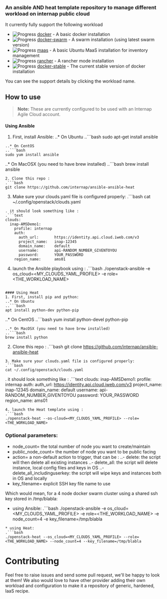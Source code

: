 ### An ansible AND heat template repository to manage different workload on internap public cloud


It currently fully support the following workload

+ ![Progress](http://progressed.io/bar/80)   [docker](/roles/docker) - A basic docker installation
+ ![Progress](http://progressed.io/bar/80)   [docker-swarm](/roles/docker-swarm) - A swarm installation (using latest swarm version)
+ ![Progress](http://progressed.io/bar/40)   [maas](/roles/maas)  - A basic Ubuntu MaaS installation for inventory management
+ ![Progress](http://progressed.io/bar/20)   [rancher](/roles/rancher) - A rancher mode installation
+ ![Progress](http://progressed.io/bar/100)  [docker-stable](/roles/docker-stable)  - The current stable version of docker installation

You can see the support details by clicking the workload name.


## How to use
> **Note:** These are currently configured to be used with an Internap Agile Cloud account.

#### Using Ansible
1. First, install Ansible:
..* On Ubuntu
..```bash
sudo apt-get install ansible
```
..* On CentOS
..```bash
sudo yum install ansible
```
..* On MacOSX (you need to have brew installed)
..```bash
brew install ansible
```
2. Clone this repo :
.```bash
git clone https://github.com/internap/ansible-ansible-heat
```
3. Make sure your clouds.yaml file is configured properly:
.```bash
cat ~/.config/openstack/clouds.yaml
```
. it should look something like :
.```text
clouds:
  inap-AMSDemo1:
    profile: internap
    auth:
      auth_url:       https://identity.api.cloud.iweb.com/v3
      project_name:   inap-12345
      domain_name:    default
      username:       api-RANDOM_NUMBER_GIVENTOYOU
      password:       YOUR_PASSWORD
    region_name:      ams01
```

4. launch the Ansible playbook using :
.```bash
./openstack-ansible -e os_cloud=<MY_CLOUDS_YAML_PROFILE> -e role=<THE_WORKLOAD_NAME>
```

#### Using Heat
1. First, install pip and python:
..* On Ubuntu
..```bash
apt install python-dev python-pip
```
..* On CentOS
..```bash
yum install python-devel python-pip
```
..* On MacOSX (you need to have brew installed)
..```bash
brew install python
```
2. Clone this repo :
.```bash
git clone https://github.com/internap/ansible-ansible-heat
```
3. Make sure your clouds.yaml file is configured properly:
.```bash
cat ~/.config/openstack/clouds.yaml
```
. it should look something like :
.```text
clouds:
  inap-AMSDemo1:
    profile:        internap
    auth:
      auth_url:       https://identity.api.cloud.iweb.com/v3
      project_name:   inap-12345
      domain_name:    default
      username:       api-RANDOM_NUMBER_GIVENTOYOU
      password:       YOUR_PASSWORD
    region_name:      ams01
```
4. launch the Heat template using :
.```bash
./openstack-heat --os-cloud=<MY_CLOUDS_YAML_PROFILE> --role=<THE_WORKLOAD_NAME>
```

### Optional parameters:
* node_count= the total number of node you want to create/maintain
* public_node_count= the number of node you want to be public facing
* action= a non-default action to trigger, that can be :
..- delete: the script will then delete all existing instances
..- delete_all: the script will delete instance, local config files and keys in OS
..- delete_all_includinguserkey: the script will wipe keys and instances both in OS and locally
* key_filename= explicit SSH key file name to use

Which would mean, for a 4 node docker swarm cluster using a shared ssh key stored in /tmp/blabla:
* using Ansible:
.```bash
./openstack-ansible -e os_cloud=<MY_CLOUDS_YAML_PROFILE> -e role=<THE_WORKLOAD_NAME> -e node_count=4 -e key_filename=/tmp/blabla
```
* using Heat:
.```bash
./openstack-heat --os_cloud=<MY_CLOUDS_YAML_PROFILE> --role=<THE_WORKLOAD_NAME> --node_count=4 --key_filename=/tmp/blabla
```

# Contributing
Feel free to raise issues and send some pull request, we'll be happy to look at them!
We also would love to have other provider adding their own workload and configuration
to make it a repository of generic, hardened, IaaS recipe.  
